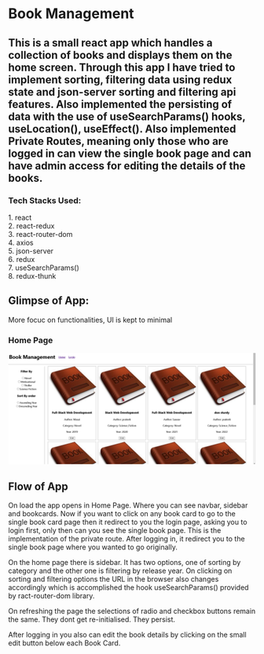 <h1>Book Management</h1>

<h2>This is a small react app which handles a collection of books and displays them on the home screen. Through this app I have tried to implement sorting, filtering data using redux state and json-server sorting and filtering api features. Also implemented the persisting of data with the use of useSearchParams() hooks, useLocation(), useEffect(). Also implemented Private Routes, meaning only those who are logged in can view the single book page and can have admin access for editing the details of the books.</h2> 

<h3>Tech Stacks Used:</h3>
1. react <br />
2. react-redux <br />
3. react-router-dom <br />
4. axios <br />
5. json-server <br />
6. redux <br />
7. useSearchParams() <br />
8. redux-thunk <br />

<h2>Glimpse of App:</h2

More focuc on functionalities, UI is kept to minimal

<h3>Home Page</h3>
<img src="https://github.com/prateekoctane/sorting-filtering-with-react-hooks/blob/main/home.PNG" alt="homePage" />

<h2>Flow of App</h2>
On load the app opens in Home Page. Where you can see navbar, sidebar and bookcards. Now if you want to click on any book card to go to the single book card page then it redirect to you the login page, asking you to login first, only then can you see the single book page. This is the implementation of the private route. After logging in, it redirect you to the single book page where you wanted to go originally.

On the home page there is sidebar. It has two options, one of sorting by category and the other one is filtering by release year. On clicking on sorting and filtering options the URL in the browser also changes accordingly which is accomplished the hook useSearchParams() provided by ract-router-dom library.

On refreshing the page the selections of radio and checkbox buttons remain the same. They dont get re-initialised. They persist.

After logging in you also can edit the book details by clicking on the small edit button below each Book Card.
